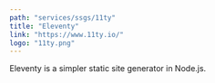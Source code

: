 ```yaml
---
path: "services/ssgs/11ty"
title: "Eleventy"
link: "https://www.11ty.io/"
logo: "11ty.png"
---
```


Eleventy is a simpler static site generator in Node.js.
